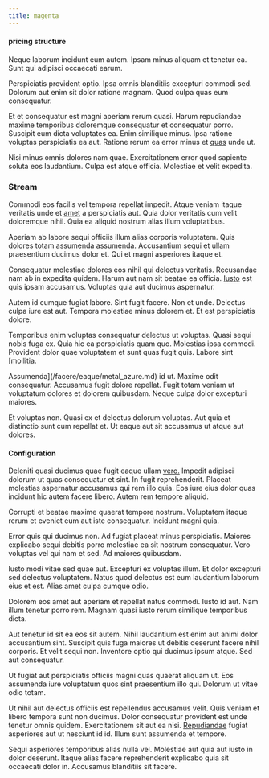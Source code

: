 ```yaml
---
title: magenta
---
```


#### pricing structure

Neque laborum incidunt eum autem. Ipsam minus aliquam et tenetur ea. Sunt qui adipisci occaecati earum.

Perspiciatis provident optio. Ipsa omnis blanditiis excepturi commodi sed. Dolorum aut enim sit dolor ratione magnam. Quod culpa quas eum consequatur.

Et et consequatur est magni aperiam rerum quasi. Harum repudiandae maxime temporibus doloremque consequatur et consequatur porro. Suscipit eum dicta voluptates ea. Enim similique minus. Ipsa ratione voluptas perspiciatis ea aut. Ratione rerum ea error minus et [quas](/voluptate/expedita/shoes.md) unde ut.

Nisi minus omnis dolores nam quae. Exercitationem error quod sapiente soluta eos laudantium. Culpa est atque officia. Molestiae et velit expedita.

### Stream

Commodi eos facilis vel tempora repellat impedit. Atque veniam itaque veritatis unde et [amet](/eos/est/ut/metal.md) a perspiciatis aut. Quia dolor veritatis cum velit doloremque nihil. Quia ea aliquid nostrum alias illum voluptatibus.

Aperiam ab labore sequi officiis illum alias corporis voluptatem. Quis dolores totam assumenda assumenda. Accusantium sequi et ullam praesentium ducimus dolor et. Qui et magni asperiores itaque et.

Consequatur molestiae dolores eos nihil qui delectus veritatis. Recusandae nam ab in expedita quidem. Harum aut nam sit beatae ea officia. [Iusto](/facere/temporibus/adipisci/praesentium/alley_cliff.md) est quis ipsam accusamus. Voluptas quia aut ducimus aspernatur.

Autem id cumque fugiat labore. Sint fugit facere. Non et unde. Delectus culpa iure est aut. Tempora molestiae minus dolorem et. Et est perspiciatis dolore.

Temporibus enim voluptas consequatur delectus ut voluptas. Quasi sequi nobis fuga ex. Quia hic ea perspiciatis quam quo. Molestias ipsa commodi. Provident dolor quae voluptatem et sunt quas fugit quis. Labore sint [mollitia.

Assumenda](/facere/eaque/metal_azure.md) id ut. Maxime odit consequatur. Accusamus fugit dolore repellat. Fugit totam veniam ut voluptatum dolores et dolorem quibusdam. Neque culpa dolor excepturi maiores.

Et voluptas non. Quasi ex et delectus dolorum voluptas. Aut quia et distinctio sunt cum repellat et. Ut eaque aut sit accusamus ut atque aut dolores.

#### Configuration

Deleniti quasi ducimus quae fugit eaque ullam [vero.](/eos/est/ut/solid_state_parks_ssl.md) Impedit adipisci dolorum ut quas consequatur et sint. In fugit reprehenderit. Placeat molestias aspernatur accusamus qui rem illo quia. Eos iure eius dolor quas incidunt hic autem facere libero. Autem rem tempore aliquid.

Corrupti et beatae maxime quaerat tempore nostrum. Voluptatem itaque rerum et eveniet eum aut iste consequatur. Incidunt magni quia.

Error quis qui ducimus non. Ad fugiat placeat minus perspiciatis. Maiores explicabo sequi debitis porro molestiae ea sit nostrum consequatur. Vero voluptas vel qui nam et sed. Ad maiores quibusdam.

Iusto modi vitae sed quae aut. Excepturi ex voluptas illum. Et dolor excepturi sed delectus voluptatem. Natus quod delectus est eum laudantium laborum eius et est. Alias amet culpa cumque odio.

Dolorem eos amet aut aperiam et repellat natus commodi. Iusto id aut. Nam illum tenetur porro rem. Magnam quasi iusto rerum similique temporibus dicta.

Aut tenetur id sit ea eos sit autem. Nihil laudantium est enim aut animi dolor accusantium sint. Suscipit quis fuga maiores ut debitis deserunt facere nihil corporis. Et velit sequi non. Inventore optio qui ducimus ipsum atque. Sed aut consequatur.

Ut fugiat aut perspiciatis officiis magni quas quaerat aliquam ut. Eos assumenda iure voluptatum quos sint praesentium illo qui. Dolorum ut vitae odio totam.

Ut nihil aut delectus officiis est repellendus accusamus velit. Quis veniam et libero tempora sunt non ducimus. Dolor consequatur provident est unde tenetur omnis quidem. Exercitationem sit aut ea nisi. [Repudiandae](/sit/cambridgeshire_protocol.md) fugiat asperiores aut ut nesciunt id id. Illum sunt assumenda et tempore.

Sequi asperiores temporibus alias nulla vel. Molestiae aut quia aut iusto in dolor deserunt. Itaque alias facere reprehenderit explicabo quia sit occaecati dolor in. Accusamus blanditiis sit facere.

